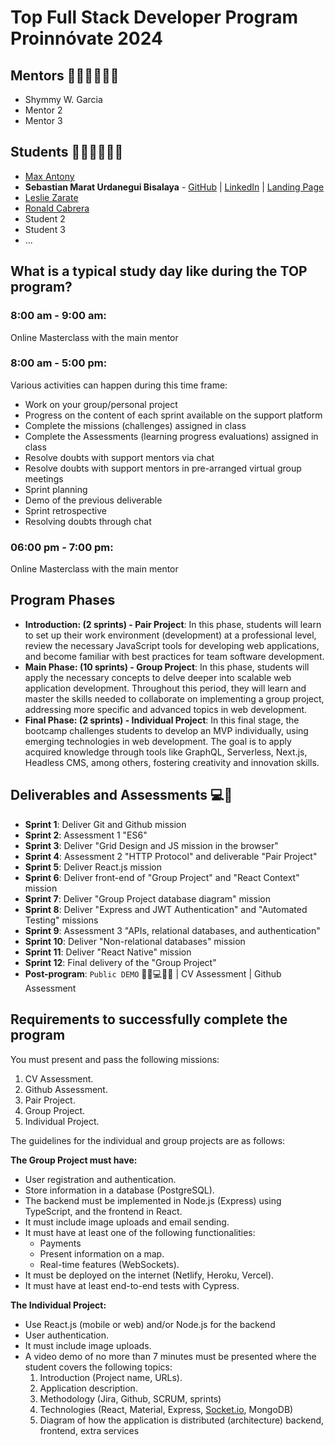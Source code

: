 
# Top Full Stack Developer Program Proinnóvate 2024

## Mentors 👩🏻‍🏫👨🏼‍🏫
- Shymmy W. Garcia
- Mentor 2
- Mentor 3

## Students 👩🏻‍💻🧑🏼‍💻


- [Max Antony](/profiles/max-antony.md)
- **Sebastian Marat Urdanegui Bisalaya** - <a href="https://github.com/SebastianUrdaneguiBisalaya?tab=repositories">GitHub</a> | <a href="https://www.linkedin.com/in/sebastianurdaneguibisalaya/">LinkedIn</a> | <a href="https://sebastianurdanegui.vercel.app/">Landing Page</a>
- [Leslie Zarate](./profiles/example-perfil-estudiante.md)
- [Ronald Cabrera](profiles/ronald-cabrera.md)
- Student 2
- Student 3
- ...

## What is a typical study day like during the TOP program?

### 8:00 am - 9:00 am:

Online Masterclass with the main mentor

### 8:00 am - 5:00 pm:

Various activities can happen during this time frame:

- Work on your group/personal project
- Progress on the content of each sprint available on the support platform
- Complete the missions (challenges) assigned in class
- Complete the Assessments (learning progress evaluations) assigned in class
- Resolve doubts with support mentors via chat
- Resolve doubts with support mentors in pre-arranged virtual group meetings
- Sprint planning
- Demo of the previous deliverable
- Sprint retrospective
- Resolving doubts through chat

### 06:00 pm - 7:00 pm:

Online Masterclass with the main mentor

## Program Phases

- **Introduction: (2 sprints) - Pair Project**: In this phase, students will learn to set up their work environment (development) at a professional level, review the necessary JavaScript tools for developing web applications, and become familiar with best practices for team software development.
- **Main Phase: (10 sprints) - Group Project**: In this phase, students will apply the necessary concepts to delve deeper into scalable web application development. Throughout this period, they will learn and master the skills needed to collaborate on implementing a group project, addressing more specific and advanced topics in web development.
- **Final Phase: (2 sprints) - Individual Project**: In this final stage, the bootcamp challenges students to develop an MVP individually, using emerging technologies in web development. The goal is to apply acquired knowledge through tools like GraphQL, Serverless, Next.js, Headless CMS, among others, fostering creativity and innovation skills.

## Deliverables and Assessments 💻🤝

- **Sprint 1**: Deliver Git and Github mission
- **Sprint 2**: Assessment 1 "ES6"
- **Sprint 3**: Deliver "Grid Design and JS mission in the browser"
- **Sprint 4**: Assessment 2 "HTTP Protocol" and deliverable "Pair Project"
- **Sprint 5**: Deliver React.js mission
- **Sprint 6**: Deliver front-end of "Group Project" and "React Context" mission
- **Sprint 7**: Deliver "Group Project database diagram" mission
- **Sprint 8**: Deliver "Express and JWT Authentication" and "Automated Testing" missions
- **Sprint 9**: Assessment 3 "APIs, relational databases, and authentication"
- **Sprint 10**: Deliver "Non-relational databases" mission
- **Sprint 11**: Deliver "React Native" mission
- **Sprint 12**: Final delivery of the "Group Project"
- **Post-program**: `Public DEMO` 🎊🎉💻🎊🎉 | CV Assessment | Github Assessment

## Requirements to successfully complete the program

You must present and pass the following missions:

1. CV Assessment.
2. Github Assessment.
3. Pair Project.
4. Group Project.
5. Individual Project.

The guidelines for the individual and group projects are as follows:

**The Group Project must have:**

- User registration and authentication.
- Store information in a database (PostgreSQL).
- The backend must be implemented in Node.js (Express) using TypeScript, and the frontend in React.
- It must include image uploads and email sending.
- It must have at least one of the following functionalities:
  - Payments
  - Present information on a map.
  - Real-time features (WebSockets).
- It must be deployed on the internet (Netlify, Heroku, Vercel).
- It must have at least end-to-end tests with Cypress.

**The Individual Project:**

- Use React.js (mobile or web) and/or Node.js for the backend
- User authentication.
- It must include image uploads.
- A video demo of no more than 7 minutes must be presented where the student covers the following topics:
  1. Introduction (Project name, URLs).
  2. Application description.
  3. Methodology (Jira, Github, SCRUM, sprints)
  4. Technologies (React, Material, Express, [Socket.io](http://socket.io/), MongoDB)
  5. Diagram of how the application is distributed (architecture) backend, frontend, extra services
